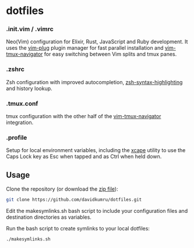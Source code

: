 # dotfiles

### .init.vim / .vimrc
Neo(Vim) configuration for Elixir, Rust, JavaScript and Ruby development. It uses the [vim-plug](https://github.com/junegunn/vim-plug) plugin manager for fast parallel installation and [vim-tmux-navigator](https://github.com/christoomey/vim-tmux-navigator) for easy switching between Vim splits and tmux panes.

### .zshrc
Zsh configuration with improved autocompletion, [zsh-syntax-highlighting](https://github.com/zsh-users/zsh-syntax-highlighting) and history lookup.

### .tmux.conf
tmux configuration with the other half of the [vim-tmux-navigator](https://github.com/christoomey/vim-tmux-navigator) integration.

### .profile
Setup for local environment variables, including the [xcape](https://github.com/alols/xcape) utility to use the Caps Lock key as Esc when tapped and as Ctrl when held down.

## Usage
Clone the repository (or download the [zip file](https://github.com/davidkumru/dotfiles/archive/master.zip)):
```bash
git clone https://github.com/davidkumru/dotfiles.git
```
Edit the makesymlinks.sh bash script to include your configuration files and destination directories as variables.

Run the bash script to create symlinks to your local dotfiles:
```bash
./makesymlinks.sh
```
